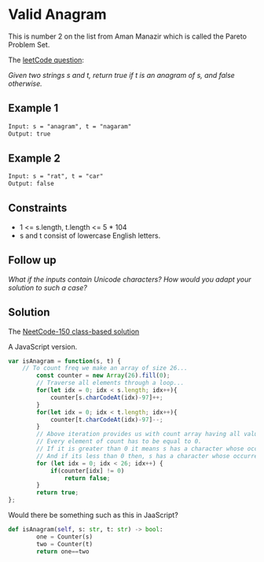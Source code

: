# Valid Anagram

This is number 2 on the list from Aman Manazir which is called the Pareto Problem Set.

The [leetCode question](https://leetcode.com/problems/valid-anagram/description/):

*Given two strings s and t, return true if t is an anagram of s, and false otherwise.*

## Example 1

```txt
Input: s = "anagram", t = "nagaram"
Output: true
```

## Example 2

```txt
Input: s = "rat", t = "car"
Output: false
```

## Constraints

- 1 <= s.length, t.length <= 5 * 104
- s and t consist of lowercase English letters.

## Follow up

*What if the inputs contain Unicode characters? How would you adapt your solution to such a case?*

## Solution

The [NeetCode-150 class-based solution](https://github.com/dipjul/NeetCode-150/blob/main/01.%20Arrays%20&%20Hashing/02.ValidAnagram.md)

A JavaScript version.

```js
var isAnagram = function(s, t) {
    // To count freq we make an array of size 26...
        const counter = new Array(26).fill(0);
        // Traverse all elements through a loop...
        for(let idx = 0; idx < s.length; idx++){
            counter[s.charCodeAt(idx)-97]++;
        }
        for(let idx = 0; idx < t.length; idx++){
            counter[t.charCodeAt(idx)-97]--;
        }
        // Above iteration provides us with count array having all values to zero then we can say we found an anagram.
        // Every element of count has to be equal to 0.
        // If it is greater than 0 it means s has a character whose occurrence is greater than its occurrence in t.
        // And if its less than 0 then, s has a character whose occurrence is smaller than its occurrence in t.
        for (let idx = 0; idx < 26; idx++) {
            if(counter[idx] != 0)
                return false;
        }
        return true;
};
```


Would there be something such as this in JaaScript?

```py
def isAnagram(self, s: str, t: str) -> bool:
        one = Counter(s)
        two = Counter(t)
        return one==two
```
